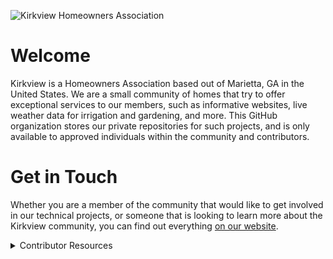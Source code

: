 <!-- markdownlint-disable -->
![Kirkview Homeowners Association][kirkview-logo]
<!-- markdownlint-restore -->

# Welcome

Kirkview is a Homeowners Association based out of Marietta, GA in the United States. We are a small community of homes
that try to offer exceptional services to our members, such as informative websites, live weather data for irrigation
and gardening, and more. This GitHub organization stores our private repositories for such projects, and is only
available to approved individuals within the community and contributors.

# Get in Touch

Whether you are a member of the community that would like to get involved in our technical projects, or someone that is
looking to learn more about the Kirkview community, you can find out everything [on our website][kirkview].

<!-- markdownlint-disable -->
<details>
<summary>Contributor Resources</summary>
- [Kirkview.org][kirkview]
- [Code of Conduct][code-of-conduct]
- [Contribution Guidelines][contributing-policy]
- [Proprietary License][license]
- [Security Policies][security-policy]
- [Support][support-policy]
</details>
<!-- markdownlint-restore -->

<!-- Link References -->

[code-of-conduct]:     .github/CODE_OF_CONDUCT.md
[contributing-policy]: .github/CONTRIBUTING.md
[kirkview]:            https://kirkview.org
[kirkview-logo]:       https://github.com/kirkview/.github/raw/main/profile/img/profile-hero.png
[license]:             .github/LICENSE
[security-policy]:     .github/SECURITY.md
[support-policy]:      .github/SUPPORT.md
